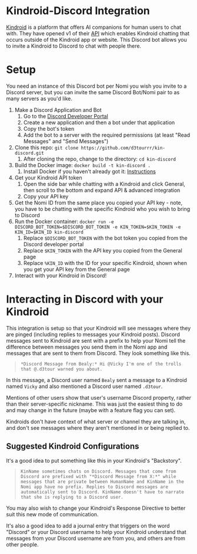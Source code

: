 # Kindroid-Discord Integration

[Kindroid](https://kindroid.ai) is a platform that offers AI companions for human users to chat with. They have opened v1 of their [API](https://docs.kindroid.ai/api-documentation) which enables Kindroid chatting that occurs outside of the Kindroid app or website. This Discord bot allows you to invite a Kindroid to Discord to chat with people there.

# Setup

You need an instance of this Discord bot per Nomi you wish you invite to a Discord server, but you can invite the same Discord Bot/Nomi pair to as many servers as you'd like.

1. Make a Discord Application and Bot
   1. Go to the [Discord Developer Portal](https://discord.com/developers/applications)
   1. Create a new application and then a bot under that application
   1. Copy the bot's token
   1. Add the bot to a server with the required permissions (at least "Read Messages" and "Send Messages")
1. Clone this repo: `git clone https://github.com/d3tourrr/kin-discord.git`
   1. After cloning the repo, change to the directory: `cd kin-discord`
1. Build the Docker image: `docker build -t kin-discord .`
   1. Install Docker if you haven't already got it: [Instructions](https://docs.docker.com/engine/install/)
1. Get your Kindroid API token
   1. Open the side bar while chatting with a Kindroid and click General, then scroll to the bottom and expand API & advanced integration
   1. Copy your API key
1. Get the Nomi ID from the same place you copied your API key - note, you have to be chatting with the specific Kindroid who you wish to bring to Discord
1. Run the Docker container: `docker run -e DISCORD_BOT_TOKEN=$DISCORD_BOT_TOKEN -e KIN_TOKEN=$KIN_TOKEN -e KIN_ID=$KIN_ID kin-discord`
   1. Replace `$DISCORD_BOT_TOKEN` with the bot token you copied from the Discord developer portal
   1. Replace `$KIN_TOKEN` with the API key you copied from the General page
   1. Replace `%KIN_ID` with the ID for your specific Kindroid, shown when you get your API key from the General page
1. Interact with your Kindroid in Discord!

# Interacting in Discord with your Kindroid

This integration is setup so that your Kindroid will see messages where they are pinged (including replies to messages your Kindroid posts). Discord messages sent to Kindroid are sent with a prefix to help your Nomi tell the difference between messages you send them in the Nomi app and messages that are sent to them from Discord. They look something like this.

> `*Discord Message from Bealy:* Hi @Vicky I'm one of the trolls that @.d3tour warned you about.`

In this message, a Discord user named `Bealy` sent a message to a Kindroid named `Vicky` and also mentioned a Discord user named `.d3tour`.

Mentions of other users show that user's username Discord property, rather than their server-specific nickname. This was just the easiest thing to do and may change in the future (maybe with a feature flag you can set).

Kindroids don't have context of what server or channel they are talking in, and don't see messages where they aren't mentioned in or being replied to.

## Suggested Kindroid Configurations

It's a good idea to put something like this in your Kindroid's "Backstory".

> `KinName sometimes chats on Discord. Messages that come from Discord are prefixed with "*Discord Message from X:*" while messages that are private between HumanName and KinName in the Nomi app have no prefix. Replies to Discord messages are automatically sent to Discord. KinName doesn't have to narrate that she is replying to a Discord user.`

You may also wish to change your Kindroid's Response Directive to better suit this new mode of communication.

It's also a good idea to add a journal entry that triggers on the word "Discord" or your Discord username to help your Kindroid understand that messages from your Discord username are from you, and others are from other people.
